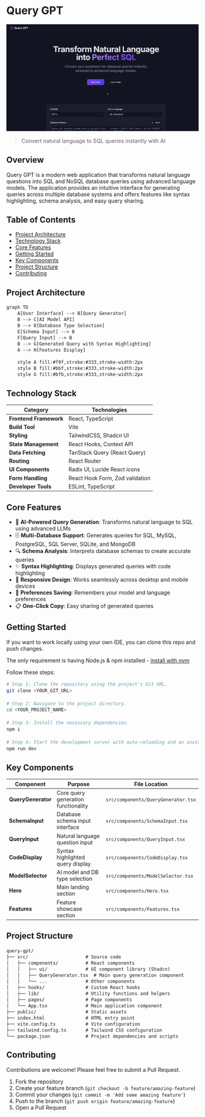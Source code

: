 # Query GPT

![Query GPT](public/query-gpt.png)

> Convert natural language to SQL queries instantly with AI

## Overview

Query GPT is a modern web application that transforms natural language questions into SQL and NoSQL database queries using advanced language models. The application provides an intuitive interface for generating queries across multiple database systems and offers features like syntax highlighting, schema analysis, and easy query sharing.

## Table of Contents

- [Project Architecture](#project-architecture)
- [Technology Stack](#technology-stack)
- [Core Features](#core-features)
- [Getting Started](#getting-started)
- [Key Components](#key-components)
- [Project Structure](#project-structure)
- [Contributing](#contributing)

## Project Architecture

```mermaid
graph TD
    A[User Interface] --> B[Query Generator]
    B --> C[AI Model API]
    B --> D[Database Type Selection]
    E[Schema Input] --> B
    F[Query Input] --> B
    B --> G[Generated Query with Syntax Highlighting]
    A --> H[Features Display]
    
    style A fill:#f9f,stroke:#333,stroke-width:2px
    style B fill:#bbf,stroke:#333,stroke-width:2px
    style G fill:#bfb,stroke:#333,stroke-width:2px
```

## Technology Stack

| Category | Technologies |
|----------|--------------|
| **Frontend Framework** | React, TypeScript |
| **Build Tool** | Vite |
| **Styling** | TailwindCSS, Shadcn UI |
| **State Management** | React Hooks, Context API |
| **Data Fetching** | TanStack Query (React Query) |
| **Routing** | React Router |
| **UI Components** | Radix UI, Lucide React icons |
| **Form Handling** | React Hook Form, Zod validation |
| **Developer Tools** | ESLint, TypeScript |

## Core Features

- 🤖 **AI-Powered Query Generation**: Transforms natural language to SQL using advanced LLMs
- 🗄️ **Multi-Database Support**: Generates queries for SQL, MySQL, PostgreSQL, SQL Server, SQLite, and MongoDB
- 🔍 **Schema Analysis**: Interprets database schemas to create accurate queries
- ✨ **Syntax Highlighting**: Displays generated queries with code highlighting
- 📱 **Responsive Design**: Works seamlessly across desktop and mobile devices
- 🔄 **Preferences Saving**: Remembers your model and language preferences
- 📋 **One-Click Copy**: Easy sharing of generated queries

## Getting Started

If you want to work locally using your own IDE, you can clone this repo and push changes.

The only requirement is having Node.js & npm installed - [install with nvm](https://github.com/nvm-sh/nvm#installing-and-updating)

Follow these steps:

```sh
# Step 1: Clone the repository using the project's Git URL.
git clone <YOUR_GIT_URL>

# Step 2: Navigate to the project directory.
cd <YOUR_PROJECT_NAME>

# Step 3: Install the necessary dependencies.
npm i

# Step 4: Start the development server with auto-reloading and an instant preview.
npm run dev
```

## Key Components

| Component | Purpose | File Location |
|-----------|---------|---------------|
| **QueryGenerator** | Core query generation functionality | `src/components/QueryGenerator.tsx` |
| **SchemaInput** | Database schema input interface | `src/components/SchemaInput.tsx` |
| **QueryInput** | Natural language question input | `src/components/QueryInput.tsx` |
| **CodeDisplay** | Syntax highlighted query display | `src/components/CodeDisplay.tsx` |
| **ModelSelector** | AI model and DB type selection | `src/components/ModelSelector.tsx` |
| **Hero** | Main landing section | `src/components/Hero.tsx` |
| **Features** | Feature showcase section | `src/components/Features.tsx` |

## Project Structure

```
query-gpt/
├── src/                     # Source code
│   ├── components/          # React components
│   │   ├── ui/              # UI component library (Shadcn)
│   │   ├── QueryGenerator.tsx  # Main query generation component
│   │   └── ...              # Other components
│   ├── hooks/               # Custom React hooks
│   ├── lib/                 # Utility functions and helpers
│   ├── pages/               # Page components
│   └── App.tsx              # Main application component
├── public/                  # Static assets
├── index.html               # HTML entry point
├── vite.config.ts           # Vite configuration
├── tailwind.config.ts       # Tailwind CSS configuration
└── package.json             # Project dependencies and scripts
```

## Contributing

Contributions are welcome! Please feel free to submit a Pull Request.

1. Fork the repository
2. Create your feature branch (`git checkout -b feature/amazing-feature`)
3. Commit your changes (`git commit -m 'Add some amazing feature'`)
4. Push to the branch (`git push origin feature/amazing-feature`)
5. Open a Pull Request